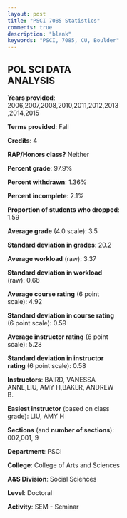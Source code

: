 ```yaml
---
layout: post
title: "PSCI 7085 Statistics"
comments: true
description: "blank"
keywords: "PSCI, 7085, CU, Boulder"
--- 
```

<head>
<script src="https://ajax.googleapis.com/ajax/libs/jquery/2.1.3/jquery.min.js"></script>
<script src="https://dl.dropboxusercontent.com/s/pc42nxpaw1ea4o9/highcharts.js?dl=0"></script>
<!-- <script src="../assets/js/highcharts.js"></script> -->
<style type="text/css">@font-face {
	font-family: "Bebas Neue";
	src: url(https://www.filehosting.org/file/details/544349/BebasNeue%20Regular.otf) format("opentype");
	}
	h1.Bebas { 
		font-family: "Bebas Neue", Verdana, Tahoma;
	}
</style>
</head>
<body>
	<div id="container" style="float: right; width: 45%; height: 88%; margin-left: 2.5%; margin-right: 2.5%;"></div>
	<script language="JavaScript">
		$(document).ready(function() {
		var chart = {type: 'column'};
		var title = {text: 'Grade Distribution'};
		var xAxis = {categories: ['A','B','C','D','F'],crosshair: true};
		var yAxis = {min: 0,title: {text: 'Percentage'}};
		var tooltip = {headerFormat: '<center><b><span style="font-size:20px">{point.key}</span></b></center>',
		               pointFormat: '<td style="padding:0"><b>{point.y:.1f}%</b></td>',
		               footerFormat: '</table>',shared: true,useHTML: true};
		var plotOptions = {column: {pointPadding: 0.0,borderWidth: 0}};  
		var credits = {enabled: false};var series= [{name: 'Percent',data: [63.64,31.4,4.13,0.83,0.0,]}];
		var json = {};
		json.chart = chart;
		json.title = title;
		json.tooltip = tooltip;
		json.xAxis = xAxis;
		json.yAxis = yAxis;  
		json.series = series;
		json.plotOptions = plotOptions;  
		json.credits = credits;
		$('#container').highcharts(json);
	});
	</script>
</body>
			   
## POL SCI DATA ANALYSIS

**Years provided**: 2006,2007,2008,2010,2011,2012,2013,2014,2015

**Terms provided**: Fall

**Credits**: 4

**RAP/Honors class?** Neither

**Percent grade**: 97.9%

**Percent withdrawn**: 1.36%

**Percent incomplete**: 2.1%

**Proportion of students who dropped**: 1.59

**Average grade** (4.0 scale): 3.5

**Standard deviation in grades**: 20.2

**Average workload** (raw): 3.37

**Standard deviation in workload** (raw): 0.66

**Average course rating** (6 point scale): 4.92

**Standard deviation in course rating** (6 point scale): 0.59

**Average instructor rating** (6 point scale): 5.28

**Standard deviation in instructor rating** (6 point scale): 0.58

**Instructors**: BAIRD, VANESSA ANNE,LIU, AMY H,BAKER, ANDREW B.

**Easiest instructor** (based on class grade): LIU, AMY H

**Sections** (and **number of sections**): 002,001, 9

**Department**: PSCI

**College**: College of Arts and Sciences

**A&S Division**: Social Sciences

**Level**: Doctoral

**Activity**: SEM - Seminar